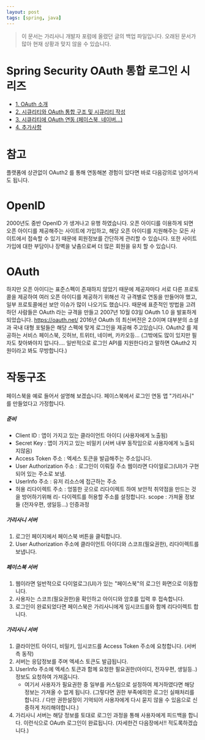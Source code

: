 ```yaml
---
layout: post
tags: [spring, java]
---
```


> 이 문서는 가리사니 개발자 포럼에 올렸던 글의 백업 파일입니다.
오래된 문서가 많아 현재 상황과 맞지 않을 수 있습니다.


# Spring Security OAuth 통합 로그인 시리즈
- [1. OAuth 소개](/lab?topicId=316)
- [2. 시큐리티와 OAuth 통합 구조 및 시큐리티 작성](/lab?topicId=317)
- [3. 시큐리티에 OAuth 연동 (페이스북, 네이버...)](/lab?topicId=318)
- [4. 추가사항](/lab?topicId=321)


# 참고
플랫폼에 상관없이 OAuth2 를 통해 연동해본 경험이 있다면 바로 다음강의로 넘어가셔도 됩니다.


# OpenID
2000년도 중반 OpenID 가 생겨나고 유행 하였습니다.
오픈 아이디를 이용하게 되면 오픈 아이디를 제공해주는 사이트에 가입하고, 해당 오픈 아이디를 지원해주는 모든 사이트에서 접속할 수 있기 때문에 회원정보를 간단하게 관리할 수 있습니다.
또한 사이트 가입에 대한 부담이나 장벽을 낮춤으로써 더 많은 회원을 유치 할 수 있습니다.


# OAuth
하지만 오픈 아이디는 표준스펙이 존재하지 않았기 때문에 제공자마다 서로 다른 프로토콜을 제공하여 여러 오픈 아이디를 제공하기 위해선 각 규격별로 연동을 만들어야 했고, 일부 프로토콜에선 보안 이슈가 많이 나오기도 했습니다.
때문에 표준적인 방법을 고려하던 사람들은 OAuth 라는 규격을 만들고 2007년 10월 03일 OAuth 1.0 을 발표하게 되었습니다.
https://oauth.net/
2016년 OAuth 의 최신버전은 2.0이며 대부분의 소셜과 국내 대형 포털들은 해당 스펙에 맞게 로그인을 제공해 주고있습니다.
OAuth2 를 제공하는 서비스
페이스북, 깃허브, 트위터, 네이버, 카카오등...
(그밖에도 많이 있지만 필자도 찾아봐야지 압니다.... 일반적으로 로그인 API를 지원한다라고 말하면 OAuth2 지원이라고 봐도 무방합니다.)


# 작동구조
페이스북을 예로 들어서 설명해 보겠습니다.
페이스북에서 로그인 연동 앱 "가리사니" 를 만들었다고 가정합니다.
##### 준비
- Client ID : 앱이 가지고 있는 클라이언트 아이디 (사용자에게 노출됨)
- Secret Key : 앱이 가지고 있는 비밀키 (서버 내부 동작임으로 사용자에게 노출되지않음)
- Access Token 주소 : 엑세스 토큰을 발급해주는 주소입니다.
- User Authorization 주소 : 로그인이 이뤄질 주소 웹이라면 다이얼로그(UI)가 구현되어 있는 주소로 보냄.
- UserInfo 주소 : 유저 리소스에 접근하는 주소
- 허용 리다이렉트 주소 : 엉뚱한 곳으로 리다이렉트 하여 보안적 취약점을 만드는 것을 방어하기위해 리- 다이렉트를 허용할 주소를 설정합니다.
scope : 가져올 정보들 (전자우편, 생일등...)
인증과정
##### 가리사니 서버
1. 로그인 페이지에서 페이스북 버튼을 클릭합니다.
2. User Authorization 주소에 클라이언트 아이디와 스코프(필요권한), 리다이렉트를 보냅니다.
##### 페이스북 서버
1. 웹이라면 일반적으로 다이얼로그(UI)가 있는 "페이스북"의 로그인 화면으로 이동합니다.
2. 사용자는 스코프(필요권한)을 확인하고 아이디와 암호를 입력 후 접속합니다.
3. 로그인이 완료되었다면 페이스북은 가리사니에게 임시코드를와 함께 리다이렉트 합니다.
##### 가리사니 서버
1. 클라이언트 아이디, 비밀키, 임시코드를 Access Token 주소에 요청합니다. (서버측 동작)
2. 서버는 응답정보를 주며 엑세스 토큰도 발급됩니다.
3. UserInfo 주소에 엑세스 토큰과 함께 요청한 필요권한(아이디, 전자우편, 생일등..)정보도 요청하여 가져옵니다.
	- 여기서 사용자가 필요권한 중 일부를 커스텀으로 설정하여 제거하였다면 해당정보는 가져올 수 없게 됩니다. (그렇다면 권한 부족에의한 로그인 실패처리를 합니다. / 다만 권한설정이 기억되어 사용자에게 다시 묻지 않을 수 있음으로 신중하게 처리해야합니다.)
4. 가리사니 서버는 해당 정보를 토대로 로그인 과정을 통해 사용자에게 피드백을 합니다.
이런식으로 OAuth 로그인이 완료됩니다. (자세한건 다음장에서!! 적도록하겠습니다.)